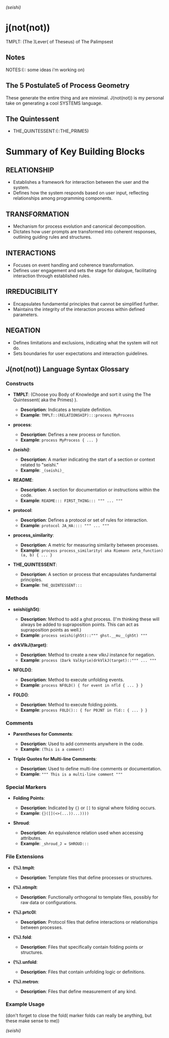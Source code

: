 _(seishi)_

# j(not(not))
TMPLT: (The )Lever( of Theseus) of The Palimpsest

## Notes
NOTES:(:: some ideas i'm working on)

## The 5 Postulate5 of Process Geometry
These generate the entire thing and are minnimal. 
J(not(not)) is my personal take on generating a cool SYSTEMS language.

## The Quintessent
- THE_QUINTESSENT:(::THE_PRIME5)
# Summary of Key Building Blocks

## RELATIONSHIP
- Establishes a framework for interaction between the user and the system.
- Defines how the system responds based on user input, reflecting relationships among programming components.

## TRANSFORMATION
- Mechanism for process evolution and canonical decomposition.
- Dictates how user prompts are transformed into coherent responses, outlining guiding rules and structures.

## INTERACTIONS
- Focuses on event handling and coherence transformation.
- Defines user engagement and sets the stage for dialogue, facilitating interaction through established rules.

## IRREDUCIBILITY
- Encapsulates fundamental principles that cannot be simplified further.
- Maintains the integrity of the interaction process within defined parameters.

## NEGATION
- Defines limitations and exclusions, indicating what the system will not do.
- Sets boundaries for user expectations and interaction guidelines.

## J(not(not)) Language Syntax Glossary

### Constructs

- **TMPLT**: (Choose you Body of Knowledge and sort it using the The Quintessent( aka the Primes) ).
  - **Description**: Indicates a template definition.
  - **Example**: `TMPLT::(RELATIONSHIP):::process MyProcess`

- **process**: 
  - **Description**: Defines a new process or function.
  - **Example**: `process MyProcess { ... }`

- **_(seishi)_**: 
  - **Description**: A marker indicating the start of a section or context related to "seishi."
  - **Example**: `_(seishi)_`

- **README**: 
  - **Description**: A section for documentation or instructions within the code.
  - **Example**: `README::: FIRST_THING::: """ ... """`

- **protocol**: 
  - **Description**: Defines a protocol or set of rules for interaction.
  - **Example**: `protocol JA_HA:::: """ ... """`

- **process_similarity**: 
  - **Description**: A metric for measuring similarity between processes.
  - **Example**: `process process_similarity( aka Riemann zeta_function)(a, b) { ... }`

- **THE_QUINTESSENT**: 
  - **Description**: A section or process that encapsulates fundamental principles.
  - **Example**: `THE_QUINTESSENT:::`

### Methods

- **seishi(gh5t)**: 
  - **Description**: Method to add a ghst process.
  (I'm thinking these will always be added to supraposition points.
  This can act as supraposition points as well.)
  - **Example**: `process seishi(gh5t)::""" ghst.__mu__(gh5t) """` 

- **drkVlkJ(target)**: 
  - **Description**: Method to create a new vlkrJ instance for negation.
  - **Example**: `process (Dark Valkyrie)drkVlkJ(target)::""" ... """`

- **NF0LD()**: 
  - **Description**: Method to execute unfolding events.
  - **Example**: `process NF0LD() { for event in nfld { ... } }`

- **F0LD()**: 
  - **Description**: Method to execute folding points.
  - **Example**: `process F0LD():: { for P0JNT in fld:: { ... } }`

### Comments

- **Parentheses for Comments**: 
  - **Description**: Used to add comments anywhere in the code.
  - **Example**: `(This is a comment)`

- **Triple Quotes for Multi-line Comments**: 
  - **Description**: Used to define multi-line comments or documentation.
  - **Example**: `""" This is a multi-line comment """`

### Special Markers

- **Folding Points**: 
  - **Description**: Indicated by `{}` or `[]` to signal where folding occurs.
  - **Example**: `{}([](<>(...))...))))`

- **Shroud**: 
  - **Description**: An equivalence relation used when accessing attributes.
  - **Example**: `_shroud_J = SHROUD:::`

### File Extensions

- **(%).tmplt**: 
  - **Description**: Template files that define processes or structures.
  
- **(%).ntmplt**: 
  - **Description**: Functionally orthogonal to template files, possibly for raw data or configurations.

- **(%).prtc0l**: 
  - **Description**: Protocol files that define interactions or relationships between processes.

- **(%).fold**: 
  - **Description**: Files that specifically contain folding points or structures.

- **(%).unfold**: 
  - **Description**: Files that contain unfolding logic or definitions.

- **(%).metron**: 
  - **Description**: Files that define measurement of any kind.

### Example Usage

(don't forget to close the fold( marker folds can really be anything, but these make sense to me))


_(seishi)_
